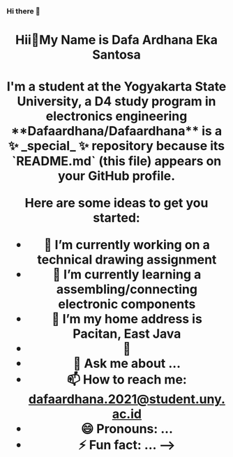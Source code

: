 ### Hi there 👋
<h1 align="center">Hii👋My Name is Dafa Ardhana Eka Santosa 
<h1 align="center">I'm a student at the Yogyakarta State University, a D4 study program in electronics engineering
**Dafaardhana/Dafaardhana** is a ✨ _special_ ✨ repository because its `README.md` (this file) appears on your GitHub profile.

Here are some ideas to get you started:

- 🔭 I’m currently working on a technical drawing assignment
- 🌱 I’m currently learning a assembling/connecting electronic components
- 👯 I’m my home address is Pacitan, East Java
- 🤔 
- 💬 Ask me about ...
- 📫 How to reach me: dafaardhana.2021@student.uny.ac.id
- 😄 Pronouns: ...
- ⚡ Fun fact: ...
-->
